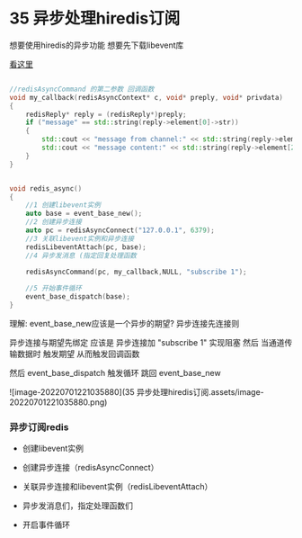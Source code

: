 # 35 异步处理hiredis订阅

想要使用hiredis的异步功能 想要先下载libevent库

[看这里](G:\笔记\游戏服务器\笔记\软件安装\libevent安装.md)



```c++

//redisAsyncCommand 的第二参数 回调函数
void my_callback(redisAsyncContext* c, void* preply, void* privdata)
{
	redisReply* reply = (redisReply*)preply;
	if ("message" == std::string(reply->element[0]->str))
	{
		std::cout << "message from channel:" << std::string(reply->element[1]->str) << std::endl;
		std::cout << "message content:" << std::string(reply->element[2]->str) << std::endl;
	}
}
```

```c++

void redis_async()
{
	//1 创建libevent实例
	auto base = event_base_new();
	//2 创建异步连接
	auto pc = redisAsyncConnect("127.0.0.1", 6379);
	//3 关联libevent实例和异步连接
	redisLibeventAttach(pc, base);
	//4 异步发消息 (指定回复处理函数

	redisAsyncCommand(pc, my_callback,NULL, "subscribe 1");
	
	//5 开始事件循环
	event_base_dispatch(base);
}
```

理解: event_base_new应该是一个异步的期望?  异步连接先连接则

异步连接与期望先绑定  应该是 异步连接加 "subscribe 1" 实现阻塞 然后 当通道传输数据时 触发期望 从而触发回调函数

然后 event_base_dispatch 触发循环 跳回 event_base_new

![image-20220701221035880](35 异步处理hiredis订阅.assets/image-20220701221035880.png)

### **异步订阅redis**

- 创建libevent实例

- 创建异步连接（redisAsyncConnect）
- 关联异步连接和libevent实例（redisLibeventAttach）
- 异步发消息们，指定处理函数们
- 开启事件循环